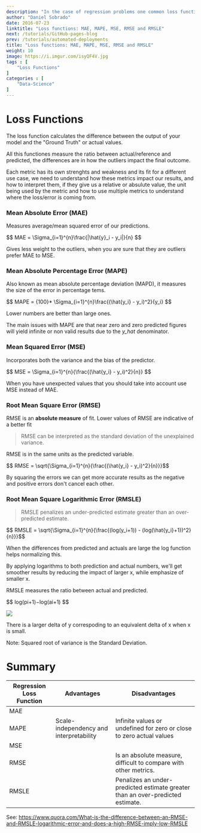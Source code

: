 ```yaml
---
description: "In the case of regression problems one common loss function is RMSE, this isn´t a good choice for classification use cases... MSE is arguaby the most common loss fuction for regression problems. Lets understand the differences..."
author: "Daniel Sobrado"
date: 2016-07-23
linktitle: "Loss functions: MAE, MAPE, MSE, RMSE and RMSLE"
next: /tutorials/GitHub-pages-blog
prev: /tutorials/automated-deployments
title: "Loss functions: MAE, MAPE, MSE, RMSE and RMSLE"
weight: 10
image: https://i.imgur.com/isyQF4V.jpg
tags : [
    "Loss Functions"
]
categories : [
    "Data-Science"
]
---
```



# Loss Functions

The loss function calculates the difference between the output of your model and the "Ground Truth" or actual values.

All this functiones measure the ratio between actual/reference and predicted, the differences are in how the outliers impact the final outcome.

Each metric has its own strenghts and weakness and its fit for a different use case, we need to understand how these metrics impact our results, and how to interpret them, if they give us a relative or absulute value, the unit being used by the metric and how to use multiple metrics to understand where the loss/error is coming from.

### Mean Absolute Error (MAE)

Measures average/mean squared error of our predictions.

<div id="el"><span>$$ MAE = \Sigma_{i=1}^{n}\frac{|\hat{y}_i - y_i|}{n} $$</span></div>

Gives less weight to the outliers, when you are sure that they are outliers prefer MAE to MSE.

### Mean Absolute Percentage Error (MAPE)

Also known as mean absolute percentage deviation (MAPD), it measures the size of the error in percentage tems.

<div id="el"><span>$$ MAPE = {100}* \Sigma_{i=1}^{n}\frac{(\hat{y_i} - y_i)^2}{y_i} $$</span></div>

Lower numbers are better than large ones.

The main issues with MAPE are that near zero and zero predicted figures will yield infinite or non valid results due to the *y_hat* denominator.

### Mean Squared Error (MSE)

Incorporates both the variance and the bias of the predictor.

<div id="el"><span>$$ MSE = \Sigma_{i=1}^{n}{\frac{(\hat{y_i} - y_i)^2}{n}} $$</span></div>

When you have unexpected values that you should take into account use MSE instead of MAE.

### Root Mean Square Error (RMSE)

RMSE is an **absolute measure** of fit. Lower values of RMSE are indicative of a better fit

> RMSE can be interpreted as the standard deviation of the unexplained variance.

RMSE is in the same units as the predicted variable.

<div id="el"><span>$$ RMSE = \sqrt{\Sigma_{i=1}^{n}{\frac{(\hat{y_i} - y_i)^2}{n}}}$$</span></div>

By squaring the errors we can get more accurate results as the negative and positive errors don't cancel each other.

### Root Mean Square Logarithmic Error (RMSLE)

> RMSLE penalizes an under-predicted estimate greater than an over-predicted estimate.

<div id="el"><span>$$ RMSLE = \sqrt{\Sigma_{i=1}^{n}{\frac{(log(y_i+1)) - (log(\hat{y_i}+1))^2}{n}}}$$</span></div>

When the differences from predicted and actuals are large the log function helps normalizing this.

By applying logarithms to both prediction and actual numbers, we'll get smoother results by reducing the impact of larger x, while emphasize of smaller x.

RMSLE measures the ratio between actual and predicted.

<div id="el"><span>$$ log(pi+1)−log(ai+1) $$</span></div>

![](https://i.imgur.com/1d5fJZR.png)

There is a larger delta of y correspoding to an equivalent delta of x when x is small.

Note: Squared root of variance is the Standard Deviation.

# Summary


| Regression Loss Function | Advantages | Disadvantages |
|--------------------------|------------|--------------|
| MAE                      |            |              |
| MAPE                     | Scale-independency and interpretability           | Infinite values or undefined for zero or close to zero actual values              |
| MSE                      |            |              |
| RMSE                     |            | Is an absolute measure, difficult to compare with other metrics.             |
| RMSLE                    |            | Penalizes an under-predicted estimate greater than an over-predicted estimate.             |



See: https://www.quora.com/What-is-the-difference-between-an-RMSE-and-RMSLE-logarithmic-error-and-does-a-high-RMSE-imply-low-RMSLE
